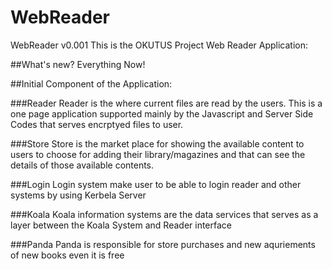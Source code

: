 WebReader
=========

WebReader v0.001
This is the OKUTUS Project Web Reader Application:



##What's new?
Everything Now!

##Initial Component of the Application:

###Reader
Reader is the where current files are read by the users. This is a one page application supported mainly by the Javascript and Server Side Codes that serves encrptyed files to user.

###Store
Store is the market place for showing the available content to users to choose for adding their library/magazines and that can see the details of those available contents.

###Login
Login system make user to be able to login reader and other systems by using Kerbela Server

###Koala
Koala information systems are the data services that serves as a layer between the Koala System and Reader interface

###Panda
Panda is responsible for store purchases and new aquriements of new books even it is free





